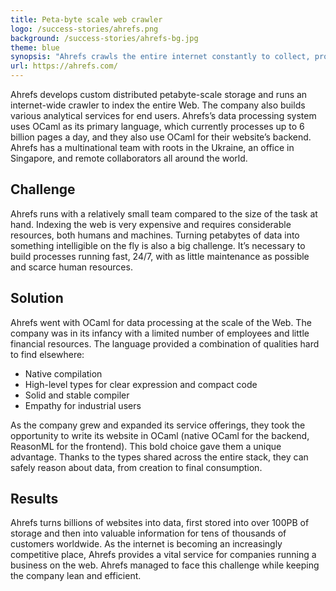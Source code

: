 ```yaml
---
title: Peta-byte scale web crawler
logo: /success-stories/ahrefs.png
background: /success-stories/ahrefs-bg.jpg
theme: blue
synopsis: "Ahrefs crawls the entire internet constantly to collect, process, and store data to build an all-in-one SEO toolkit."
url: https://ahrefs.com/
---
```


Ahrefs develops custom distributed petabyte-scale storage and runs an internet-wide crawler to index the entire Web. The company also builds various analytical services for end users. Ahrefs’s data processing system uses OCaml as its primary language, which currently processes up to 6 billion pages a day, and they also use OCaml for their website’s backend. Ahrefs has a multinational team with roots in the Ukraine, an office in Singapore, and remote collaborators all around the world.

## Challenge

Ahrefs runs with a relatively small team compared to the size of the task at hand. Indexing the web is very expensive and requires considerable resources, both humans and machines. Turning petabytes of data into something intelligible on the fly is also a big challenge. It’s necessary to build processes running fast, 24/7, with as little maintenance as possible and scarce human resources.

## Solution

Ahrefs went with OCaml for data processing at the scale of the Web. The company was in its infancy with a limited number of employees and little financial resources. The language provided a combination of qualities hard to find elsewhere:
- Native compilation
- High-level types for clear expression and compact code
- Solid and stable compiler
- Empathy for industrial users

As the company grew and expanded its service offerings, they took the opportunity to write its website in OCaml (native OCaml for the backend, ReasonML for the frontend). This bold choice gave them a unique advantage. Thanks to the types shared across the entire stack, they can safely reason about data, from creation to final consumption.

## Results

Ahrefs turns billions of websites into data, first stored into over 100PB of storage and then into valuable information for tens of thousands of customers worldwide. As the internet is becoming an increasingly competitive place, Ahrefs provides a vital service for companies running a business on the web. Ahrefs managed to face this challenge while keeping the company lean and efficient.
